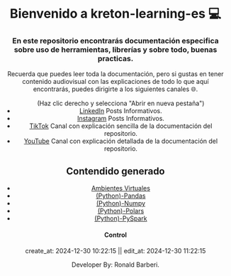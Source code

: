 <!DOCTYPE>
<head>
  
</head>
<body align="center">
  <h1 align="center">Bienvenido a kreton-learning-es 💻</h1>  
  <h3 align="center">En este repositorio encontrarás documentación especifica sobre uso de herramientas, librerías y sobre todo, buenas practicas.</h3>
  <p>
  Recuerda que puedes leer toda la documentación, pero si gustas en tener contenido audiovisual con las explicaciones de todo lo que aquí encontrarás, puedes dirigirte a los siguientes canales 🌐.    
  </p>
  <ul> (Haz clic derecho y selecciona "Abrir en nueva pestaña")
    <li>
      <a href="https://www.linkedin.com/in/ronald-eduardo-barberi-ria%C3%B1o-366a9b22b/", target="_blank">LinkedIn</a> Posts Informativos.
    </li>
    <li>
      <a href="", target="_blank">Instagram</a> Posts Informativos.
    </li>
    <li>
      <a href="", target="_blank">TikTok</a> Canal con explicación sencilla de la documentación del repositorio.
    </li>
    <li>
      <a href="", target="_blank">YouTube</a> Canal con explicación detallada de la documentación del repositorio.
    </li>
  </ul>
  <h2>Contendido generado</h2>
  <ul>
    <li>
      <a href="https://github.com/RonaldBarberi/kreton-learning-es/blob/main/01_ambiente_virtual/ambientes_virtuales.md" target="_blank">Ambientes Virtuales</a>
    </li>
    <li>
      <a href="" target="_blank">(Python)-Pandas</a>
    </li>
    <li>
      <a href="" target="_blank">(Python)-Numpy</a>
    </li>
    <li>
      <a href="" target="_blank">(Python)-Polars</a>
    </li>
    <li>
      <a href="" target="_blank">(Python)-PySpark</a>
    </li>
  </ul>
  <div align="center">
    <h4>Control</h4>
    <p>
      create_at: 2024-12-30 10:22:15 || edit_at: 2024-12-30 11:22:15
    </p>
  </div>
  <footer>
    Developer By: Ronald Barberi.
  </footer>
</body>
